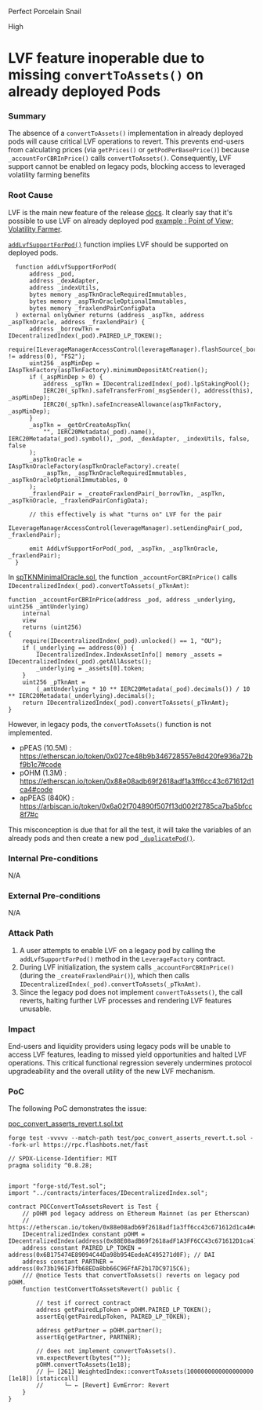 Perfect Porcelain Snail

High

# LVF feature inoperable due to missing `convertToAssets()` on already deployed Pods

### Summary

The absence of a `convertToAssets()` implementation in already deployed pods will cause critical LVF operations to revert. This prevents end-users from calculating prices (via `getPrices()` or `getPodPerBasePrice()`) because `_accountForCBRInPrice()` calls `convertToAssets()`. Consequently, LVF support cannot be enabled on legacy pods, blocking access to leveraged volatility farming benefits

### Root Cause

LVF is the main new feature of the release [docs](https://medium.com/@peapodsfinance).
It clearly say that it's possible to use LVF on already deployed pod [example : Point of View; Volatility Farmer](https://medium.com/@peapodsfinance/lvf-the-r-evolution-of-peapods-69a82687cc68).

[`addLvfSupportForPod()`](https://github.com/sherlock-audit/2025-01-peapods-finance/blob/main/contracts/contracts/lvf/LeverageFactory.sol#L118C14-L118C33) function implies LVF should be supported on deployed pods.
  ```Solidity
    function addLvfSupportForPod(
        address _pod,
        address _dexAdapter,
        address _indexUtils,
        bytes memory _aspTknOracleRequiredImmutables,
        bytes memory _aspTknOracleOptionalImmutables,
        bytes memory _fraxlendPairConfigData
    ) external onlyOwner returns (address _aspTkn, address _aspTknOracle, address _fraxlendPair) {
        address _borrowTkn = IDecentralizedIndex(_pod).PAIRED_LP_TOKEN();
        require(ILeverageManagerAccessControl(leverageManager).flashSource(_borrowTkn) != address(0), "FS2");
        uint256 _aspMinDep = IAspTknFactory(aspTknFactory).minimumDepositAtCreation();
        if (_aspMinDep > 0) {
            address _spTkn = IDecentralizedIndex(_pod).lpStakingPool();
            IERC20(_spTkn).safeTransferFrom(_msgSender(), address(this), _aspMinDep);
            IERC20(_spTkn).safeIncreaseAllowance(aspTknFactory, _aspMinDep);
        }
        _aspTkn = _getOrCreateAspTkn(
            "", IERC20Metadata(_pod).name(), IERC20Metadata(_pod).symbol(), _pod, _dexAdapter, _indexUtils, false, false
        );
        _aspTknOracle = IAspTknOracleFactory(aspTknOracleFactory).create(
            _aspTkn, _aspTknOracleRequiredImmutables, _aspTknOracleOptionalImmutables, 0
        );
        _fraxlendPair = _createFraxlendPair(_borrowTkn, _aspTkn, _aspTknOracle, _fraxlendPairConfigData);

        // this effectively is what "turns on" LVF for the pair
        ILeverageManagerAccessControl(leverageManager).setLendingPair(_pod, _fraxlendPair);

        emit AddLvfSupportForPod(_pod, _aspTkn, _aspTknOracle, _fraxlendPair);
    }
  ```

In [spTKNMinimalOracle.sol](https://github.com/sherlock-audit/2025-01-peapods-finance/blob/main/contracts/contracts/oracle/spTKNMinimalOracle.sol#L231), the function `_accountForCBRInPrice()` calls `IDecentralizedIndex(_pod).convertToAssets(_pTknAmt)`:
  
  ```solidity
  function _accountForCBRInPrice(address _pod, address _underlying, uint256 _amtUnderlying)
      internal
      view
      returns (uint256)
  {
      require(IDecentralizedIndex(_pod).unlocked() == 1, "OU");
      if (_underlying == address(0)) {
          IDecentralizedIndex.IndexAssetInfo[] memory _assets = IDecentralizedIndex(_pod).getAllAssets();
          _underlying = _assets[0].token;
      }
      uint256 _pTknAmt =
          (_amtUnderlying * 10 ** IERC20Metadata(_pod).decimals()) / 10 ** IERC20Metadata(_underlying).decimals();
      return IDecentralizedIndex(_pod).convertToAssets(_pTknAmt);
  }
  ```
  
 However, in legacy pods, the `convertToAssets()` function is not implemented. 
- pPEAS (10.5M) : https://etherscan.io/token/0x027ce48b9b346728557e8d420fe936a72bf9b1c7#code
- pOHM (1.3M) : https://etherscan.io/token/0x88e08adb69f2618adf1a3ff6cc43c671612d1ca4#code
- apPEAS (840K) : https://arbiscan.io/token/0x6a02f704890f507f13d002f2785ca7ba5bfcc8f7#c

This misconception is due that for all the test, it will take the variables of an already pods and then create a new pod [`_duplicatePod()`](https://github.com/sherlock-audit/2025-01-peapods-finance/blob/main/contracts/test/helpers/PodHelper.t.sol#L97C14-L97C27).

### Internal Pre-conditions

N/A

### External Pre-conditions

N/A

### Attack Path

1. A user  attempts to enable LVF on a legacy pod by calling the `addLvfSupportForPod()` method in the `LeverageFactory` contract.
2. During LVF initialization, the system calls `_accountForCBRInPrice()` (during the `_createFraxlendPair()`), which then calls `IDecentralizedIndex(_pod).convertToAssets(_pTknAmt)`.
3. Since the legacy pod does not implement `convertToAssets()`, the call reverts, halting further LVF processes and rendering LVF features unusable.

### Impact

 End-users and liquidity providers using legacy pods will be unable to access LVF features, leading to missed yield opportunities and halted LVF operations. This critical functional regression severely undermines protocol upgradeability and the overall utility of the new LVF mechanism.

### PoC

The following PoC demonstrates the issue:

[poc_convert_asserts_revert.t.sol.txt](https://github.com/user-attachments/files/18799438/poc_convert_asserts_revert.t.sol.txt)

`forge test -vvvvv --match-path test/poc_convert_asserts_revert.t.sol --fork-url https://rpc.flashbots.net/fast`

```solidity
// SPDX-License-Identifier: MIT
pragma solidity ^0.8.28;


import "forge-std/Test.sol";
import "../contracts/interfaces/IDecentralizedIndex.sol";

contract POCConvertToAssetsRevert is Test {
    // pOHM pod legacy address on Ethereum Mainnet (as per Etherscan)
    // https://etherscan.io/token/0x88e08adb69f2618adf1a3ff6cc43c671612d1ca4#code
    IDecentralizedIndex constant pOHM = IDecentralizedIndex(address(0x88E08adB69f2618adF1A3FF6CC43c671612D1ca4));
    address constant PAIRED_LP_TOKEN = address(0x6B175474E89094C44Da98b954EedeAC495271d0F); // DAI
    address constant PARTNER = address(0x73b1961F3fb68EDa8bb66C96FfAF2b17DC9715C6); 
    /// @notice Tests that convertToAssets() reverts on legacy pod pOHM.
    function testConvertToAssetsRevert() public {

        // test if correct contract
        address getPairedLpToken = pOHM.PAIRED_LP_TOKEN();
        assertEq(getPairedLpToken, PAIRED_LP_TOKEN);

        address getPartner = pOHM.partner();
        assertEq(getPartner, PARTNER);

        // does not implement convertToAssets(). 
        vm.expectRevert(bytes(""));
        pOHM.convertToAssets(1e18);
        // ├─ [261] WeightedIndex::convertToAssets(1000000000000000000 [1e18]) [staticcall]
        //      └─ ← [Revert] EvmError: Revert
    }
}
```

